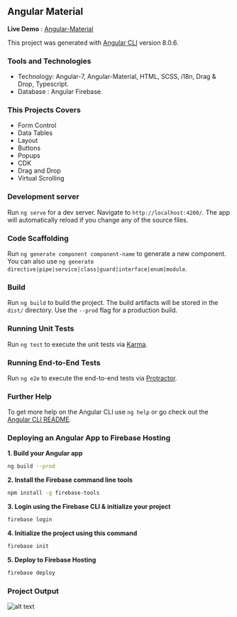 ## Angular Material

**Live Demo** : [Angular-Material](https://angular-material8.firebaseapp.com)

This project was generated with [Angular CLI](https://github.com/angular/angular-cli) version 8.0.6.

### Tools and Technologies

- Technology: Angular-7, Angular-Material, HTML, SCSS, i18n, Drag & Drop, Typescript.
- Database : Angular Firebase.

### This Projects Covers

- Form Control
- Data Tables
- Layout
- Buttons
- Popups
- CDK
- Drag and Drop
- Virtual Scrolling

### Development server

Run `ng serve` for a dev server. Navigate to `http://localhost:4200/`. The app will automatically reload if you change any of the source files.

### Code Scaffolding

Run `ng generate component component-name` to generate a new component. You can also use `ng generate directive|pipe|service|class|guard|interface|enum|module`.

### Build

Run `ng build` to build the project. The build artifacts will be stored in the `dist/` directory. Use the `--prod` flag for a production build.

### Running Unit Tests

Run `ng test` to execute the unit tests via [Karma](https://karma-runner.github.io).

### Running End-to-End Tests

Run `ng e2e` to execute the end-to-end tests via [Protractor](http://www.protractortest.org/).

### Further Help

To get more help on the Angular CLI use `ng help` or go check out the [Angular CLI README](https://github.com/angular/angular-cli/blob/master/README.md).

### Deploying an Angular App to Firebase Hosting

**1. Build your Angular app**
```bash
ng build --prod
```
**2. Install the Firebase command line tools**
```bash
npm install -g firebase-tools
```
**3. Login using the Firebase CLI & initialize your project**
```bash
firebase login
```
**4. Initialize the project using this command**
```bash
firebase init
```
**5. Deploy to Firebase Hosting**
```bash
firebase deploy
```

### Project Output

![alt text](https://github.com/learning-zone/Angular/blob/master/angular-material/src/assets/angular-material.png)
